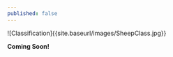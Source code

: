```yaml
---
published: false
---
```


![Classification]{{site.baseurl/images/SheepClass.jpg}}

**Coming Soon!**

